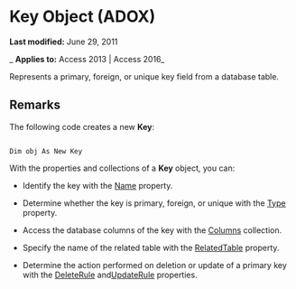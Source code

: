 
# Key Object (ADOX)

 **Last modified:** June 29, 2011

 _ **Applies to:** Access 2013 | Access 2016_



Represents a primary, foreign, or unique key field from a database table.

## Remarks

The following code creates a new  **Key**:


```

Dim obj As New Key

```

With the properties and collections of a  **Key** object, you can:


- Identify the key with the [Name](c92a3b2b-6e3f-1ed9-c7be-bf348a0737af.md) property.
    
- Determine whether the key is primary, foreign, or unique with the [Type](http://msdn.microsoft.com/library/119a39e3-a397-1afb-2588-8129140810bf%28Office.15%29.aspx) property.
    
- Access the database columns of the key with the [Columns](231645db-70da-9ad1-fb27-02145ce32e66.md) collection.
    
- Specify the name of the related table with the [RelatedTable](e9e7fedb-d280-6018-2cbf-e7be6136a00c.md) property.
    
- Determine the action performed on deletion or update of a primary key with the [DeleteRule](cd05e024-c1fc-a0b8-8ada-e05ec899c334.md) and[UpdateRule](edefa80a-b83b-e811-996c-6f0318722c84.md) properties.
    
